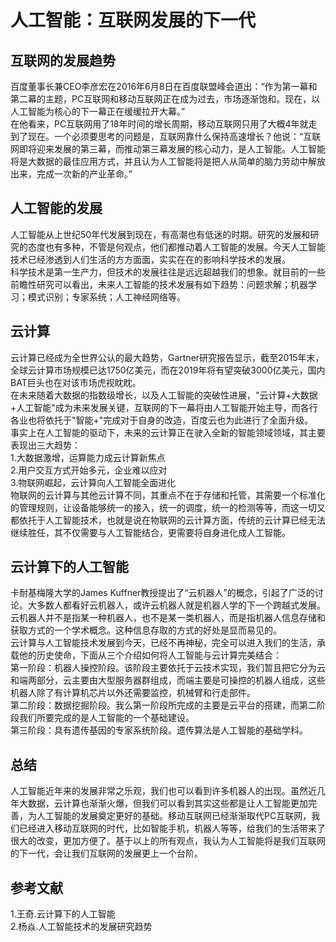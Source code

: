 # 人工智能：互联网发展的下一代
## 互联网的发展趋势
百度董事长兼CEO李彦宏在2016年6月8日在百度联盟峰会道出：“作为第一幕和第二幕的主题，PC互联网和移动互联网正在成为过去，市场逐渐饱和。现在，以人工智能为核心的下一幕正在缓缓拉开大幕。”
</br>
在他看来，PC互联网用了18年时间的增长周期，移动互联网只用了大概4年就走到了现在。一个必须要思考的问题是，互联网靠什么保持高速增长？他说：“互联网即将迎来发展的第三幕，而推动第三幕发展的核心动力，是人工智能。人工智能将是大数据的最佳应用方式，并且认为人工智能将是把人从简单的脑力劳动中解放出来，完成一次新的产业革命。”
</br>
## 人工智能的发展
人工智能从上世纪50年代发展到现在，有高潮也有低迷的时期。研究的发展和研究的态度也有多种，不管是何观点，他们都推动着人工智能的发展。今天人工智能技术已经渗透到人们生活的方方面面，实实在在的影响科学技术的发展。
</br>
科学技术是第一生产力，但技术的发展往往是远远超越我们的想象。就目前的一些前瞻性研究可以看出，未来人工智能的技术发展有如下趋势：问题求解；机器学习；模式识别；专家系统；人工神经网络等。
</br>
## 云计算
云计算已经成为全世界公认的最大趋势，Gartner研究报告显示，截至2015年末，全球云计算市场规模已达1750亿美元，而在2019年将有望突破3000亿美元，国内BAT巨头也在对该市场虎视眈眈。
</br>
在未来随着大数据的指数级增长，以及人工智能的突破性进展，"云计算+大数据+人工智能"成为未来发展关键，互联网的下一幕将由人工智能开始主导，而各行各业也将依托于"智能+"完成对于自身的改造，百度云也为此进行了全面升级。
</br>
事实上在人工智能的驱动下，未来的云计算正在驶入全新的智能领域领域，其主要表现出三大趋势：
</br>
1.大数据激增，运算能力成云计算新焦点
</br>
2.用户交互方式开始多元，企业难以应对
</br>
3.物联网崛起，云计算向人工智能全面进化
</br>
物联网的云计算与其他云计算不同，其重点不在于存储和托管，其需要一个标准化的管理规则，让设备能够统一的接入，统一的调度，统一的检测等等，而这一切又都依托于人工智能技术，也就是说在物联网的云计算方面，传统的云计算已经无法继续胜任，其不仅需要与人工智能结合，更需要将自身进化成人工智能。
</br>
## 云计算下的人工智能
卡耐基梅隆大学的James Kuffner教授提出了“云机器人”的概念，引起了广泛的讨论。大多数人都看好云机器人，或许云机器人就是机器人学的下一个跨越式发展。云机器人并不是指某一种机器人，也不是某一类机器人，而是指机器人信息存储和获取方式的一个学术概念。这种信息存取的方式的好处是显而易见的。
</br>
云计算与人工智能技术发展到今天，已经不再神秘，完全可以进入我们的生活，承载他的历史使命，下面从三个介绍如何将人工智能与云计算完美结合：
</br>
第一阶段：机器人操控阶段。该阶段主要依托于云技术实现，我们暂且把它分为云和端两部分，云主要由大型服务器群组成，而端主要是可操控的机器人组成，这些机器人除了有计算机芯片以外还需要监控，机械臂和行走部件。
</br>
第二阶段：数据挖掘阶段。我么第一阶段所完成的主要是云平台的搭建，而第二阶段我们所要完成的是人工智能的一个基础建设。
</br>
第三阶段：具有遗传基因的专家系统阶段。遗传算法是人工智能的基础学科。
</br>
## 总结
人工智能近年来的发展非常之乐观，我们也可以看到许多机器人的出现。虽然近几年大数据，云计算也渐渐火爆，但我们可以看到其实这些都是让人工智能更加完善，为人工智能的发展奠定更好的基础。移动互联网已经渐渐取代PC互联网，我们已经进入移动互联网的时代，比如智能手机，机器人等等，给我们的生活带来了很大的改变，更加方便了。基于以上的所有观点，我认为人工智能将是我们互联网的下一代，会让我们互联网的发展更上一个台阶。
</br>
## 参考文献
1.王奇.云计算下的人工智能
</br>
2.杨焱.人工智能技术的发展研究趋势
</br>




     
    


